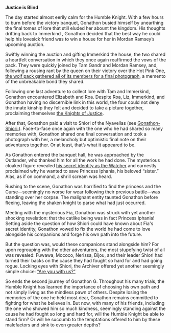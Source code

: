 **Justice is Blind**

The day started almost eerily calm for the Humble Knight. With a few hours to burn before the victory banquet, Gonathon busied himself by unearthing the final tomes of lore that still eluded her abount the kingdom. His thoughts drifting back to Immerkind , Gonathon decided that the best way he could help his lovesick friend was to win a house for her in Mordan Ramsey’s upcoming auction.

Swiftly winning the auction and gifting Immerkind the house, the two shared a heartfelt conversation in which they once again reaffirmed the vows of the pack. They were quickly joined by Tam Gandr and Mordan Ramsey, and, following a rousing rant by the queen on their victory over the Hot Pink One, [the wolf pack gathered all of its members for a final photograph](https://www.youtube.com/live/IWNcqsQxuWo?si=Px7ylmWgbXcz0b0J&t=5630), a memento of the unbreakable bond they shared.

Following one last adventure to collect lore with Tam and Immerkind, Gonathon encountered Elizabeth and Roa. Despite Roa, Liz, Immerkind, and Gonathon having no discernible link in this world, the four could not deny the innate kinship they felt and decided to take a picture together, proclaiming themselves [the Knights of Justice](https://www.youtube.com/live/IWNcqsQxuWo?si=hHBQWw5ZJWqYlvRD&t=6812).

After that, Gonathon paid a visit to Shiori of the Nyavellas (see [Gonathon-Shiori:](#edge:gigi-shiori)). Face-to-face once again with the one who he had shared so many memories with, Gonathon shared one final conversation and took a photograph with her, a melancholy but optimistic final note on their adventures together. Or at least, that’s what it appeared to be.

As Gonathon entered the banquet hall, he was approached by the Outlander, who thanked him for all the work he had done. The mysterious cloaked figure revealed [his secret identity as the Watcher](https://www.youtube.com/live/IWNcqsQxuWo?si=QUzhHUS977EJwG4c&t=7325) and earnestly proclaimed why he wanted to save Princess Iphania, his beloved “sister.” Alas, as if on command, a shrill scream was heard.

Rushing to the scene, Gonathon was horrified to find the princess and the Curse—seemingly no worse for wear following their previous battle—was standing over her corpse. The malignant entity taunted Gonathon before fleeing, leaving the shaken knight to parse what had just occurred.

Meeting with the mysterious Fia, Gonathon was struck with yet another shocking revelation: that the catlike being was in fact Princess Iphania! Setting aside the question of how Shiori could have known about Fia's secret identity, Gonathon vowed to fix the world he had come to love alongside his companions and forge his own path into the future.

But the question was, would these companions stand alongside him? For upon regrouping with the other adventurers, the most stupefying twist of all was revealed: Fuwawa, Mococo, Nerissa, Bijou, and their leader Shiori had turned their backs on the cause they had fought so hard for and had going rogue. Locking eyes with Shiori, the Archiver offered yet another seemingly simple choice: [“Are you with us?”](https://www.youtube.com/live/IWNcqsQxuWo?si=DDxWY6Ijue3gNRMc&t=7711)

So ends the second journey of Gonathon G. Throughout his many trials, the Humble Knight has learned the importance of choosing his own path and not simply living as the mindless pawn of others. Despite losing the memories of the one he held most dear, Gonathon remains committed to fighting for what he believes in. But now, with many of his friends, including the one who showed him so much kindness, seemingly standing against the cause he had fought so long and hard for, will the Humble Knight be able to stand firm? Or will he succumb to the temptations offered to him by these malefactors and sink to even greater depths?
